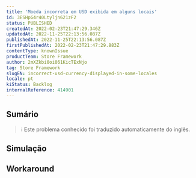 ```yaml
---
title: 'Moeda incorreta em USD exibida em alguns locais'
id: 3ESHpG4r40Ltyljn621zF2
status: PUBLISHED
createdAt: 2022-02-23T21:47:29.346Z
updatedAt: 2022-11-25T22:13:56.087Z
publishedAt: 2022-11-25T22:13:56.087Z
firstPublishedAt: 2022-02-23T21:47:29.883Z
contentType: knownIssue
productTeam: Store Framework
author: 2mXZkbi0oi061KicTExNjo
tag: Store Framework
slugEN: incorrect-usd-currency-displayed-in-some-locales
locale: pt
kiStatus: Backlog
internalReference: 414901
---
```


## Sumário

>ℹ️ Este problema conhecido foi traduzido automaticamente do inglês.



## Simulação



## Workaround



